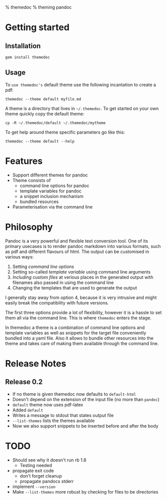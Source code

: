 % themedoc
% theming pandoc



# Getting started

## Installation

    gem install themedoc

## Usage

To `use themedoc's` default theme use the following incantation to
create a pdf:

    themedoc --theme default myfile.md

A theme is a directory that lives in `~/.themedoc`. To get
started on your own theme quickly copy the default theme:

    cp -R ~/.themedoc/default ~/.themedoc/mytheme

To get help around theme specific parameters go like this:

    themedoc --theme default --help

# Features

* Support different themes for pandoc
* Theme consists of
    + command line options for pandoc
    + template variables for pandoc
    + a snippet inclusion mechanism
    + bundled resources
* Parameterisation via the command line


# Philosophy

Pandoc is a very powerful and flexible text conversion tool.
One of its primary usecases is to render pandoc markdown into
various formats, such as pdf and different flavours of html.
The output can be customised in various ways:

1. Setting *command line options*
2. Setting so-called *template variable* using command line arguments
3. *Including custom files* at verious places in the generated output
   with filenames also passed in using the command line
4. Changing the templates that are used to generate the output

I generally stay away from option 4, because it is very intrusive and
might easily break the compatibility with future versions.

The first three options provide a lot of flexibility, however
it is a hassle to set them all via the command line. This is
where `themedoc` enters the stage.

In themedoc a theme is a combination of command line options and
template variables as well as snippets for the target file
conveniently bundled into a yaml file. Also it allows to bundle other
resources into the theme and takes care of making them available
through the command line.

# Release Notes

## Release 0.2

* If no theme is given themedoc now defaults to `default-html`
* Doesn't depend on the extension of the input file (no more than `pandoc`)
* `default` theme now uses pdf-latex
* Added `default`
* Writes a message to stdout that states output file
* `--list-themes` lists the themes available
* Now we also support snippets to be inserted before and after the body

# TODO

* Should see why it doesn't run rb 1.8
   * Testing needed
* propagate exit code
    - don't forget cleanup
    - propagate pandocs stderr
* implement `--version`
* Make `--list-themes` more robust by checking for files to be directories












